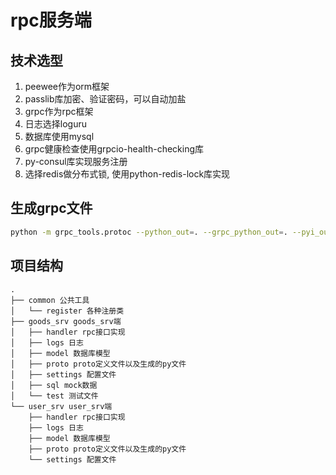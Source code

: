 # rpc服务端

## 技术选型
1. peewee作为orm框架
2. passlib库加密、验证密码，可以自动加盐
3. grpc作为rpc框架
4. 日志选择loguru
5. 数据库使用mysql
6. grpc健康检查使用grpcio-health-checking库
7. py-consul库实现服务注册
8. 选择redis做分布式锁, 使用python-redis-lock库实现


## 生成grpc文件
```bash
python -m grpc_tools.protoc --python_out=. --grpc_python_out=. --pyi_out=. -I. user.proto
```

## 项目结构
    .
    ├── common 公共工具
    │   └── register 各种注册类
    ├── goods_srv goods_srv端
    │   ├── handler rpc接口实现
    │   ├── logs 日志
    │   ├── model 数据库模型
    │   ├── proto proto定义文件以及生成的py文件
    │   ├── settings 配置文件
    │   ├── sql mock数据
    │   └── test 测试文件
    └── user_srv user_srv端
        ├── handler rpc接口实现
        ├── logs 日志
        ├── model 数据库模型
        ├── proto proto定义文件以及生成的py文件
        └── settings 配置文件
